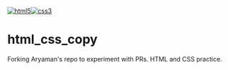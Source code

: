 <a href='https://github.com/shivamkapasia0' target="_blank"><img alt='html5' src='https://img.shields.io/badge/HTML-100000?style=for-the-badge&logo=html5&logoColor=white&labelColor=FF7300&color=black'/></a><a href='https://github.com/shivamkapasia0' target="_blank"><img alt='css3' src='https://img.shields.io/badge/CSS-100000?style=for-the-badge&logo=css3&logoColor=white&labelColor=0099FF&color=black'/></a>
# html_css_copy
Forking Aryaman's repo to experiment with PRs. 
HTML and CSS practice.
